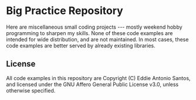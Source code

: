 Big Practice Repository
=======================

Here are miscellaneous small coding projects --- mostly weekend hobby
programming to sharpen my skills. None of these code examples are
intended for wide distribution, and are not maintained. In most cases,
these code examples are better served by already existing libraries.

License
-------

All code examples in this repository are Copyright (C) Eddie Antonio
Santos, and licensed under the GNU Affero General Public License v3.0,
unless otherwise specified.
